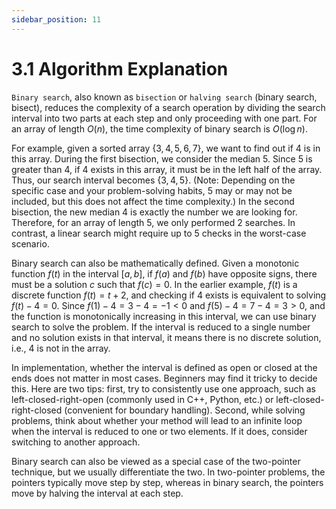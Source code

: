 ```yaml
---
sidebar_position: 11
---
```


# 3.1 Algorithm Explanation

`Binary search`, also known as `bisection` or `halving search` (binary search, bisect), reduces the complexity of a search operation by dividing the search interval into two parts at each step and only proceeding with one part. For an array of length $O(n)$, the time complexity of binary search is $O(\log n)$.

For example, given a sorted array $\{3,4,5,6,7\}$, we want to find out if 4 is in this array. During the first bisection, we consider the median 5. Since 5 is greater than 4, if 4 exists in this array, it must be in the left half of the array. Thus, our search interval becomes $\{3,4,5\}$. (Note: Depending on the specific case and your problem-solving habits, 5 may or may not be included, but this does not affect the time complexity.) In the second bisection, the new median 4 is exactly the number we are looking for. Therefore, for an array of length 5, we only performed 2 searches. In contrast, a linear search might require up to 5 checks in the worst-case scenario.

Binary search can also be mathematically defined. Given a monotonic function $f(t)$ in the interval $[a, b]$, if $f(a)$ and $f(b)$ have opposite signs, there must be a solution $c$ such that $f(c) = 0$. In the earlier example, $f(t)$ is a discrete function $f(t) = t + 2$, and checking if 4 exists is equivalent to solving $f(t) - 4 = 0$. Since $f(1) - 4 = 3 - 4 = -1 < 0$ and $f(5) - 4 = 7 - 4 = 3 > 0$, and the function is monotonically increasing in this interval, we can use binary search to solve the problem. If the interval is reduced to a single number and no solution exists in that interval, it means there is no discrete solution, i.e., 4 is not in the array.

In implementation, whether the interval is defined as open or closed at the ends does not matter in most cases. Beginners may find it tricky to decide this. Here are two tips: first, try to consistently use one approach, such as left-closed-right-open (commonly used in C++, Python, etc.) or left-closed-right-closed (convenient for boundary handling). Second, while solving problems, think about whether your method will lead to an infinite loop when the interval is reduced to one or two elements. If it does, consider switching to another approach.

Binary search can also be viewed as a special case of the two-pointer technique, but we usually differentiate the two. In two-pointer problems, the pointers typically move step by step, whereas in binary search, the pointers move by halving the interval at each step.
